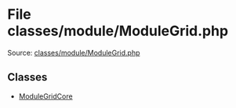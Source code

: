 File classes/module/ModuleGrid.php
=========

Source: [classes/module/ModuleGrid.php](https://github.com/PrestaShop/PrestaShop/blob/1.6.0.7/classes/module/ModuleGrid.php)


Classes
-------

* [ModuleGridCore](class.ModuleGridCore.md)

